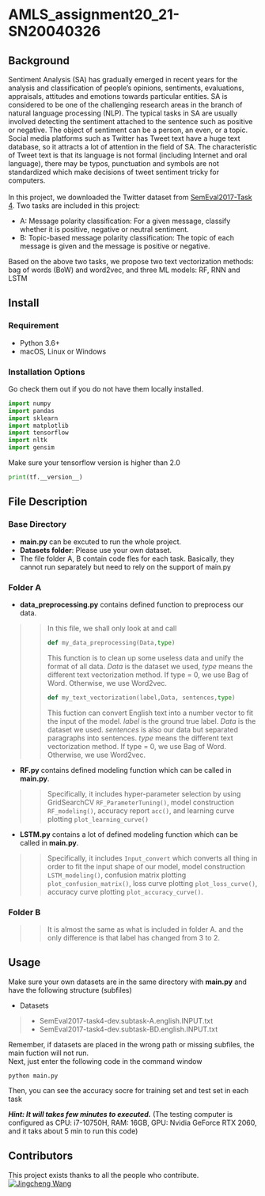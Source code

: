 AMLS_assignment20_21-SN20040326
 ======
 ## Background
Sentiment Analysis (SA) has gradually emerged in recent years for the analysis and classification of people’s opinions, sentiments, evaluations, appraisals, attitudes and emotions towards particular entities. SA is considered to be one of the challenging research areas in the branch of natural language processing (NLP). The typical tasks in SA are usually involved detecting the sentiment attached to the sentence such as positive or negative. The object of sentiment can be a person, an even, or a topic. Social media platforms such as Twitter has Tweet text have a huge text database, so it attracts a lot of attention in the field of SA. The characteristic of Tweet text is that its language is not formal (including Internet and oral language), there may be typos, punctuation and symbols are not standardized which make decisions of tweet sentiment tricky for computers.<br>
<br>
In this project, we downloaded the Twitter dataset from [SemEval2017-Task 4](https://alt.qcri.org/semeval2017/task4/index.php?id=data-and-tools). Two tasks are included in this project:<br>
* A: Message polarity classification: For a given message, classify whether it is positive, negative or neutral sentiment.<br>
* B: Topic-based message polarity classification: The topic of each message is given and the message is positive or negative.<br>

Based on the above two tasks, we propose two text vectorization methods: bag of words (BoW) and word2vec, and three ML models: RF, RNN and LSTM
## Install
### Requirement
* Python 3.6+<br>
* macOS, Linux or Windows
### Installation Options
Go check them out if you do not have them locally installed.
```python
import numpy
import pandas
import sklearn
import matplotlib
import tensorflow
import nltk
import gensim
```
Make sure your tensorflow version is higher than 2.0 <br>
```python
print(tf.__version__)
```
## File Description
### Base Directory
* **main.py** can be excuted to run the whole project.
* **Datasets folder**: Please use your own dataset.
* The file folder A, B contain code fles for each task. Basically, they cannot run separately but need to rely on the support of main.py
### Folder A
* **data_preprocessing.py** contains defined function to preprocess our data. 
>>In this file, we shall only look at and call
>>```python
>>def my_data_preprocessing(Data,type)
>>```
>>This function is to clean up some useless data and unify the format of all data. *Data* is the dataset we used, *type* means the different text vectorization method. If type = 0, we use Bag of Word. Otherwise, we use Word2vec.
>>```python
>>def my_text_vectorization(label,Data, sentences,type)
>>```
>>This fuction can convert English text into a number vector to fit the input of the model. *label* is the ground true label. *Data* is the dataset we used. *sentences* is also our data but separated paragraphs into sentences. *type* means the different text vectorization method. If type = 0, we use Bag of Word. Otherwise, we use Word2vec.
* **RF.py** contains defined modeling function which can be called in **main.py**. 
>>Specifically, it includes hyper-parameter selection by using GridSearchCV `RF_ParameterTuning()`, model construction `RF_modeling()`, accuracy report `acc()`, and learning curve plotting `plot_learning_curve()`
* **LSTM.py** contains a lot of defined modeling function which can be called in **main.py**. 
>>Specifically, it includes `Input_convert` which converts all thing in order to fit the input shape of our model, model construction `LSTM_modeling()`, confusion matrix plotting `plot_confusion_matrix()`, loss curve plotting `plot_loss_curve()`, accuracy curve plotting `plot_accuracy_curve()`.
### Folder B 
>>It is almost the same as what is included in folder A. and the only difference is that label has changed from 3 to 2.

## Usage
Make sure your own datasets are in the same directory with **main.py** and have the following structure (subfiles)<br>
* Datasets
> * SemEval2017-task4-dev.subtask-A.english.INPUT.txt
> * SemEval2017-task4-dev.subtask-BD.english.INPUT.txt

Remember, if datasets are placed in the wrong path or missing subfiles, the main fuction will not run.
<br>
Next, just enter the following code in the command window
```
python main.py
```
Then, you can see the accuracy socre for training set and test set in each task<br>

***Hint: It will takes few minutes to executed.*** (The testing computer is configured as CPU: i7-10750H, RAM: 16GB, GPU: Nvidia GeForce RTX 2060, and it taks about 5 min to run this code)
## Contributors
This project exists thanks to all the people who contribute.<br>
[![Jingcheng Wang](https://avatars3.githubusercontent.com/u/72794136?s=60&v=4 "Jingcheng Wang")](https://github.com/Jingcheng-WANG)
